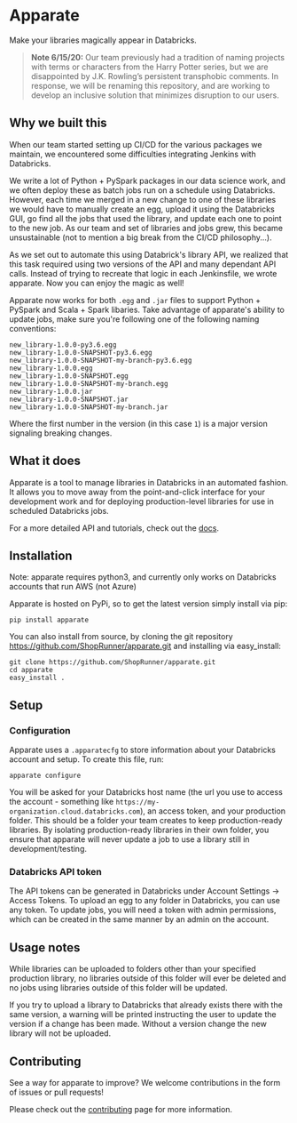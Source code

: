 # Apparate
Make your libraries magically appear in Databricks.

> **Note 6/15/20:** Our team previously had a tradition of naming projects with terms or characters from the Harry Potter series, but we are disappointed by J.K. Rowling’s persistent transphobic comments. In response, we will be renaming this repository, and are working to develop an inclusive solution that minimizes disruption to our users.

## Why we built this

When our team started setting up CI/CD for the various packages we maintain, we encountered some difficulties integrating Jenkins with Databricks.

We write a lot of Python + PySpark packages in our data science work, and we often deploy these as batch jobs run on a schedule using Databricks. However, each time we merged in a new change to one of these libraries we would have to manually create an egg, upload it using the Databricks GUI, go find all the jobs that used the library, and update each one to point to the new job. As our team and set of libraries and jobs grew, this became unsustainable (not to mention a big break from the CI/CD philosophy...).

As we set out to automate this using Databrick's library API, we realized that this task required using two versions of the API and many dependant API calls. Instead of trying to recreate that logic in each Jenkinsfile, we wrote apparate. Now you can enjoy the magic as well!

Apparate now works for both `.egg` and `.jar` files to support Python + PySpark and Scala + Spark libaries.
Take advantage of apparate's ability to update jobs, make sure you're following one of the following naming conventions:
```
new_library-1.0.0-py3.6.egg
new_library-1.0.0-SNAPSHOT-py3.6.egg
new_library-1.0.0-SNAPSHOT-my-branch-py3.6.egg
new_library-1.0.0.egg
new_library-1.0.0-SNAPSHOT.egg
new_library-1.0.0-SNAPSHOT-my-branch.egg
new_library-1.0.0.jar
new_library-1.0.0-SNAPSHOT.jar
new_library-1.0.0-SNAPSHOT-my-branch.jar
```
Where the first number in the version (in this case `1`) is a major version signaling breaking changes.

## What it does

Apparate is a tool to manage libraries in Databricks in an automated fashion. It allows you to move away from the point-and-click interface for your development work and for deploying production-level libraries for use in scheduled Databricks jobs.

For a more detailed API and tutorials, check out the [docs](https://apparate.readthedocs.io/en/latest/index.html).

## Installation

Note: apparate requires python3, and currently only works on Databricks accounts that run AWS (not Azure)

Apparate is hosted on PyPi, so to get the latest version simply install via pip:
```
pip install apparate
```

You can also install from source, by cloning the git repository https://github.com/ShopRunner/apparate.git and installing via easy_install:
```
git clone https://github.com/ShopRunner/apparate.git
cd apparate
easy_install .
```

## Setup

### Configuration

Apparate uses a `.apparatecfg` to store information about your Databricks account and setup. To create this file, run:
```
apparate configure
```

You will be asked for your Databricks host name (the url you use to access the account - something like `https://my-organization.cloud.databricks.com`), an access token, and your production folder. This should be a folder your team creates to keep production-ready libraries. By isolating production-ready libraries in their own folder, you ensure that apparate will never update a job to use a library still in development/testing.

### Databricks API token

The API tokens can be generated in Databricks under Account Settings -> Access Tokens. To upload an egg to any folder in Databricks, you can use any token. To update jobs, you will need a token with admin permissions, which can be created in the same manner by an admin on the account.

## Usage notes

While libraries can be uploaded to folders other than your specified production library, no libraries outside of this folder will ever be deleted and no jobs using libraries outside of this folder will be updated.

If you try to upload a library to Databricks that already exists there with the same version, a warning will be printed instructing the user to update the version if a change has been made. Without a version change the new library will not be uploaded.


## Contributing
See a way for apparate to improve? We welcome contributions in the form of issues or pull requests!

Please check out the [contributing](https://apparate.readthedocs.io/en/latest/contrib.html) page for more information.
